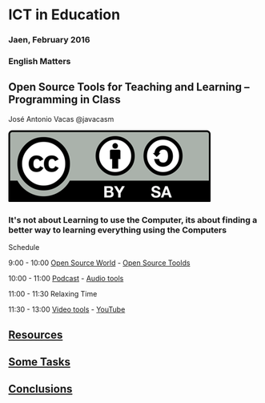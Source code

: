 # ICT in Education

### Jaen, February 2016

### English Matters

## Open Source Tools for Teaching and Learning – Programming in Class

José Antonio Vacas @javacasm

![./Licencia CC.png](./images/Licencia_CC.png)

### It's not about Learning to use the Computer, its about finding a better way to learning everything using the Computers



Schedule

   9:00 - 10:00  [Open Source World](./OpenSourceWorld.md) -  [Open Source Toolds](./OpenSourceTools.md)

  10:00 - 11:00  [Podcast](./Podcast.md) - [Audio tools](./audioTools.md)

  11:00 - 11:30  Relaxing Time

  11:30 - 13:00  [Video tools](./Video.md) - [YouTube](./youtube.md)

## [Resources](./resources.md)

## [Some Tasks](./task.md)

## [Conclusions](./conclusions.md)
